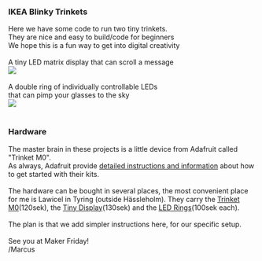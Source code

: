 <h3>IKEA Blinky Trinkets</h3>
Here we have some code to run two tiny trinkets.<br>
They are nice and easy to build/code for beginners<br>
We hope this is a fun way to get into digital creativity<br>
<br>
A tiny LED matrix display that can scroll a message<br>
<img src="https://github.com/IKEAmaker/blinky-trinket/blob/master/matrix.gif?raw=true"><br>
<br>
A double ring of individually controllable LEDs<br>
that can pimp your glasses to the sky<br>
<img src="https://github.com/IKEAmaker/blinky-trinket/blob/master/glasses.gif?raw=true"><br>
<br>
<h3>Hardware</h3>
The master brain in these projects is a little device from Adafruit called "Trinket M0".<br>
As always, Adafruit provide <a href="https://learn.adafruit.com/adafruit-trinket-m0-circuitpython-arduino?view=all">detailed instructions and information</a> about how to get started with their kits.<br><br>
The hardware can be bought in several places, the most convenient place for me is Lawicel in Tyring (outside Hässleholm). They carry the <a href="https://www.lawicel-shop.se/adafruit-trinket-m0">Trinket M0</a>(120sek), the <a href="https://www.lawicel-shop.se/mini-0-8-quot-8x8-led-matrix-i2c-yellow">Tiny Display</a>(130sek) and the <a href="https://www.lawicel-shop.se/neopixel-ring-16-x-ws2812-rgb"> LED Rings</a>(100sek each).<br><br>
The plan is that we add simpler instructions here, for our specific setup.<br>
<br>
See you at Maker Friday!<br>
/Marcus
